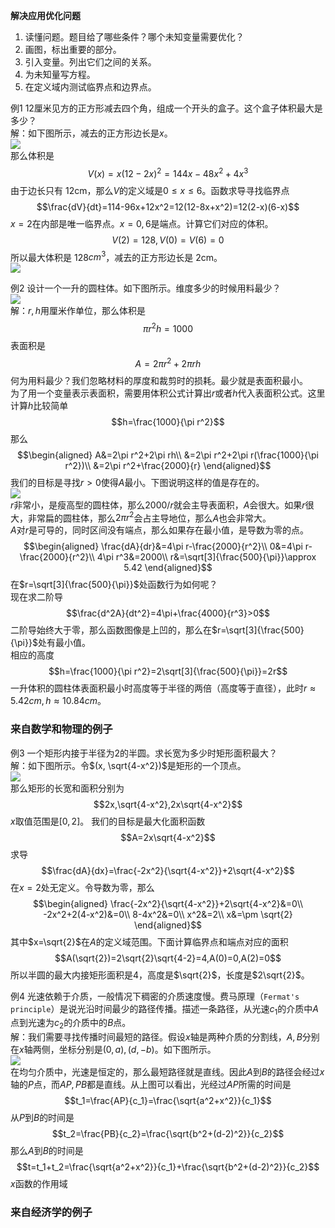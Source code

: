 **解决应用优化问题**
1. 读懂问题。题目给了哪些条件？哪个未知变量需要优化？
2. 画图，标出重要的部分。
3. 引入变量。列出它们之间的关系。
4. 为未知量写方程。
5. 在定义域内测试临界点和边界点。

例1 12厘米见方的正方形减去四个角，组成一个开头的盒子。这个盒子体积最大是多少？  
解：如下图所示，减去的正方形边长是$x$。  
![](060.010.png)  
那么体积是
$$V(x)=x(12-2x)^2=144x-48x^2+4x^3$$
由于边长只有 12cm，那么$V$的定义域是$0\leq x\leq 6$。函数求导寻找临界点
$$\frac{dV}{dt}=114-96x+12x^2=12(12-8x+x^2)=12(2-x)(6-x)$$
$x=2$在内部是唯一临界点。$x=0,6$是端点。计算它们对应的体积。
$$V(2)=128,V(0)=V(6)=0$$
所以最大体积是 128$cm^3$，减去的正方形边长是 2cm。  
![](060.020.png)

例2 设计一个一升的圆柱体。如下图所示。维度多少的时候用料最少？  
![](060.030.png)  
解：$r,h$用厘米作单位，那么体积是
$$\pi r^2h=1000$$
表面积是
$$A=2\pi r^2+2\pi rh$$
何为用料最少？我们忽略材料的厚度和裁剪时的损耗。最少就是表面积最小。  
为了用一个变量表示表面积，需要用体积公式计算出$r$或者$h$代入表面积公式。这里计算$h$比较简单
$$h=\frac{1000}{\pi r^2}$$
那么
$$\begin{aligned}
A&=2\pi r^2+2\pi rh\\
&=2\pi r^2+2\pi r(\frac{1000}{\pi r^2})\\
&=2\pi r^2+\frac{2000}{r}
\end{aligned}$$
我们的目标是寻找$r>0$使得$A$最小。下图说明这样的值是存在的。  
![](060.020.png)  
$r$非常小，是瘦高型的圆柱体，那么$2000/r$就会主导表面积，$A$会很大。如果$r$很大，非常扁的圆柱体，那么$2\pi r^2$会占主导地位，那么$A$也会非常大。  
$A$对$r$是可导的，同时区间没有端点，那么如果存在最小值，是导数为零的点。
$$\begin{aligned}
\frac{dA}{dr}&=4\pi r-\frac{2000}{r^2}\\
0&=4\pi r-\frac{2000}{r^2}\\
4\pi r^3&=2000\\
r&=\sqrt[3]{\frac{500}{\pi}}\approx 5.42
\end{aligned}$$
在$r=\sqrt[3]{\frac{500}{\pi}}$处函数行为如何呢？  
现在求二阶导
$$\frac{d^2A}{dt^2}=4\pi+\frac{4000}{r^3}>0$$
二阶导始终大于零，那么函数图像是上凹的，那么在$r=\sqrt[3]{\frac{500}{\pi}}$处有最小值。  
相应的高度
$$h=\frac{1000}{\pi r^2}=2\sqrt[3]{\frac{500}{\pi}}=2r$$
一升体积的圆柱体表面积最小时高度等于半径的两倍（高度等于直径），此时$r\approx 5.42 cm,h\approx 10.84 cm$。

### 来自数学和物理的例子
例3 一个矩形内接于半径为2的半圆。求长宽为多少时矩形面积最大？  
解：如下图所示。令$(x, \sqrt{4-x^2})$是矩形的一个顶点。  
![](060.050.png)  
那么矩形的长宽和面积分别为
$$2x,\sqrt{4-x^2},2x\sqrt{4-x^2}$$
$x$取值范围是$[0,2]$。
我们的目标是最大化面积函数
$$A=2x\sqrt{4-x^2}$$
求导
$$\frac{dA}{dx}=\frac{-2x^2}{\sqrt{4-x^2}}+2\sqrt{4-x^2}$$
在$x=2$处无定义。令导数为零，那么
$$\begin{aligned}
\frac{-2x^2}{\sqrt{4-x^2}}+2\sqrt{4-x^2}&=0\\
-2x^2+2(4-x^2)&=0\\
8-4x^2&=0\\
x^2&=2\\
x&=\pm \sqrt{2}
\end{aligned}$$
其中$x=\sqrt{2}$在$A$的定义域范围。下面计算临界点和端点对应的面积
$$A(\sqrt{2})=2\sqrt{2}\sqrt{4-2}=4,A(0)=0,A(2)=0$$
所以半圆的最大内接矩形面积是4，高度是$\sqrt{2}$，长度是$2\sqrt{2}$。

例4 光速依赖于介质，一般情况下稠密的介质速度慢。费马原理（`Fermat's principle`）是说光沿时间最少的路径传播。描述一条路径，从光速$c_1$的介质中$A$点到光速为$c_2$的介质中的$B$点。  
解：我们需要寻找传播时间最短的路径。假设$x$轴是两种介质的分割线，$A,B$分别在$x$轴两侧，坐标分别是$(0,a),(d,-b)$。如下图所示。  
![](060.060.png)  
在均匀介质中，光速是恒定的，那么最短路径就是直线。因此$A$到$B$的路径会经过$x$轴的$P$点，而$AP,PB$都是直线。从上图可以看出，光经过$AP$所需的时间是
$$t_1=\frac{AP}{c_1}=\frac{\sqrt{a^2+x^2}}{c_1}$$
从$P$到$B$的时间是
$$t_2=\frac{PB}{c_2}=\frac{\sqrt{b^2+(d-2)^2}}{c_2}$$
那么$A$到$B$的时间是
$$t=t_1+t_2=\frac{\sqrt{a^2+x^2}}{c_1}+\frac{\sqrt{b^2+(d-2)^2}}{c_2}$$
$x$函数的作用域

### 来自经济学的例子
